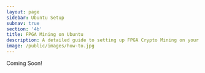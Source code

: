 ```yaml
---
layout: page
sidebar: Ubuntu Setup
subnav: true
section: '4b'
title: FPGA Mining on Ubuntu
description: A detailed guide to setting up FPGA Crypto Mining on your Ubuntu Computer.  
image: /public/images/how-to.jpg
---
```


<p class="message">
  Coming Soon!
</p>
